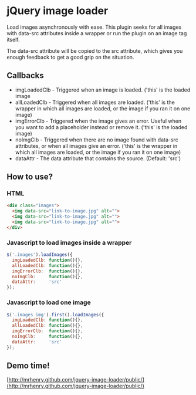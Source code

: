 # jQuery image loader

Load images asynchronously with ease. This plugin seeks for all images with data-src attributes inside a wrapper or run the plugin on an image tag itself.

The data-src attribute will be copied to the src attribute, which gives you enough feedback to get a good grip on the situation.

## Callbacks

* imgLoadedClb - Triggered when an image is loaded. ('this' is the loaded image
* allLoadedClb - Triggered when all images are loaded. ('this' is the wrapper in which all images are loaded, or the image if you ran it on one image)
* imgErrorClb - Triggered when the image gives an error. Useful when you want to add a placeholder instead or remove it. ('this' is the loaded image)
* noImgClb - Triggered when there are no image found with data-src attributes, or when all images give an error. ('this' is the wrapper in which all images are loaded, or the image if you ran it on one image)
* dataAttr - The data attribute that contains the source. (Default: 'src')

## How to use?

### HTML

```html
<div class="images">
  <img data-src="link-to-image.jpg" alt="">
  <img data-src="link-to-image.jpg" alt="">
  <img data-src="link-to-image.jpg" alt="">
</div>
```

### Javascript to load images inside a wrapper

```javascript
$('.images').loadImages({
  imgLoadedClb: function(){},
  allLoadedClb: function(){},
  imgErrorClb:  function(){},
  noImgClb:     function(){},
  dataAttr:     'src'
});
```

### Javascript to load one image

```javascript
$('.images img').first().loadImages({
  imgLoadedClb: function(){},
  allLoadedClb: function(){},
  imgErrorClb:  function(){},
  noImgClb:     function(){},
  dataAttr:     'src'
});
```

## Demo time!
[http://mrhenry.github.com/jquery-image-loader/public/](http://mrhenry.github.com/jquery-image-loader/public/)
